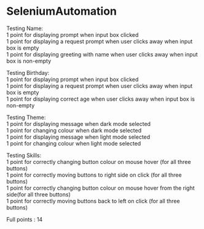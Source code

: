 # SeleniumAutomation

Testing Name:<br/>
1 point for displaying prompt when input box clicked<br/>
1 point for displaying a request prompt when user clicks away when input box is empty<br/>
1 point for displaying greeting with name when user clicks away when input box is non-empty<br/>

Testing Birthday:<br/>
1 point for displaying prompt when input box clicked<br/>
1 point for displaying a request prompt when user clicks away when input box is empty<br/>
1 point for displaying correct age when user clicks away when input box is non-empty<br/>

Testing Theme:<br/>
1 point for displaying message when dark mode selected<br/>
1 point for changing colour when dark mode selected<br/>
1 point for displaying message when light mode selected<br/>
1 point for changing colour when light mode selected<br/>

Testing Skills:<br/>
1 point for correctly changing button colour on mouse hover (for all three buttons)<br/>
1 point for correctly moving buttons to right side on click (for all three buttons)<br/>
1 point for correctly changing button colour on mouse hover from the right side(for all three buttons)<br/>
1 point for correctly moving buttons back to left on click (for all three buttons)<br/>

Full points : 14
